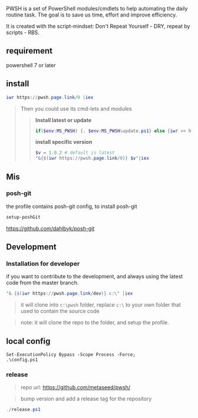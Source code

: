 PWSH is a set of PowerShell modules/cmdlets to help automating the daily routine task.
The goal is to save us time, effort and improve efficiency.

It is created with the script-mindset: Don't Repeat Yourself - DRY, repeat by scripts - RBS.
## requirement
powershell 7 or later

## install
```powershell
iwr https://pwsh.page.link/0 |iex
```

> Then you could use its cmd-lets and modules
>>   **Install latest or update**
>> ```powershell
>> if($env:MS_PWSH) {. $env:MS_PWSH\update.ps1} else {iwr >> https://pwsh.page.link/0|iex}
>> ```
>>  **install specific version**
>> ```powershell
>> $v = 1.0.2 # default is latest
>> "&{$(iwr https://pwsh.page.link/0)} $v"|iex
>> ```



## Mis
### posh-git
the profile contains posh-git config, to install posh-git
```powershell
setup-poshGit
```
https://github.com/dahlbyk/posh-git

## Development

### Installation for developer
if you want to contribute to the development, and always using the latest code from the master branch.

```powershell
"& {$(iwr https://pwsh.page.link/dev)} c:\" |iex
```
> it will clone into `c:\pwsh` folder, replace `c:\` to your own folder that used to contain the source code

> note: it will clone the repo to the folder, and setup the profile.

## local config
```pwsh
Set-ExecutionPolicy Bypass -Scope Process -Force;
.\config.ps1
```

### release
> repo url: https://github.com/metaseed/pwsh/

> bump version and add a release tag for the repository

```powershell
./release.ps1
```

